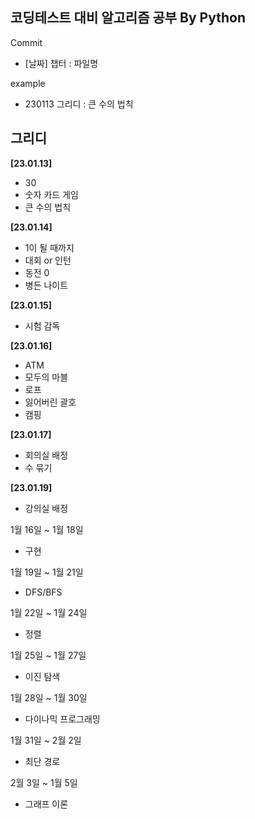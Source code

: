 ## 코딩테스트 대비 알고리즘 공부 **By Python**
Commit
- [날짜] 챕터 : 파일명

example 
- 230113 그리디 : 큰 수의 법칙

## 그리디
**[23.01.13]**
- 30
- 숫자 카드 게임
- 큰 수의 법칙

**[23.01.14]**
- 1이 될 때까지
- 대회 or 인턴
- 동전 0
- 병든 나이트

**[23.01.15]**
- 시험 감독

**[23.01.16]**
- ATM
- 모두의 마블
- 로프
- 잃어버린 괄호
- 캠핑

**[23.01.17]**
- 회의실 배정
- 수 묶기

**[23.01.19]**
- 강의실 배정

1월 16일 ~ 1월 18일 
- 구현

1월 19일 ~ 1월 21일 
- DFS/BFS

1월 22일 ~ 1월 24일 
- 정렬

1월 25일 ~ 1월 27일 
- 이진 탐색

1월 28일 ~ 1월 30일 
- 다이나믹 프로그래밍

1월 31일 ~ 2월 2일 
- 최단 경로

2월 3일 ~ 1월 5일 
- 그래프 이론